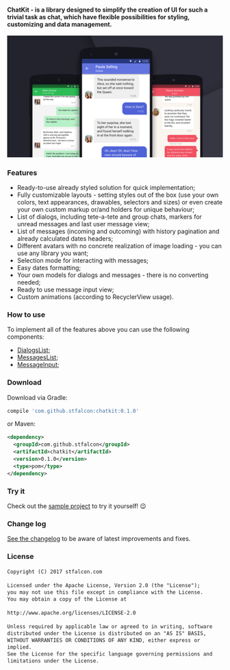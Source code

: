 #### ChatKit - is a library designed to simplify the creation of UI for such a trivial task as chat, which have flexible possibilities for styling, customizing and data management.

<p align="center">
<img src="images/HEADER.png">
</p>

### Features

* Ready-to-use already styled solution for quick implementation;
* Fully customizable layouts - setting styles out of the box (use your own colors, text appearances, drawables, selectors and sizes) or even create your own custom markup or/and holders for unique behaviour;
* List of dialogs, including tete-a-tete and group chats, markers for unread messages and last user message view;
* List of messages (incoming and outcoming) with history pagination and already calculated dates headers;
* Different avatars with no concrete realization of image loading - you can use any library you want;
* Selection mode for interacting with messages;
* Easy dates formatting;
* Your own models for dialogs and messages - there is no converting needed;
* Ready to use message input view;
* Custom animations (according to RecyclerView usage).

### How to use

To implement all of the features above you can use the following components:

* [DialogsList](docs/COMPONENT_DIALOGS_LIST.md);
* [MessagesList](docs/COMPONENT_MESSAGES_LIST.md);
* [MessageInput](docs/COMPONENT_MESSAGE_INPUT.md);


### Download

Download via Gradle:
```gradle
compile 'com.github.stfalcon:chatkit:0.1.0'
```

or Maven:
```xml
<dependency>
  <groupId>com.github.stfalcon</groupId>
  <artifactId>chatkit</artifactId>
  <version>0.1.0</version>
  <type>pom</type>
</dependency>
```

### Try it

Check out the [sample project](/sample/src/main) to try it yourself! :wink:

### Change log
[See the changelog](docs/CHANGELOG.md) to be aware of latest improvements and fixes.

### License

```
Copyright (C) 2017 stfalcon.com

Licensed under the Apache License, Version 2.0 (the "License");
you may not use this file except in compliance with the License.
You may obtain a copy of the License at

http://www.apache.org/licenses/LICENSE-2.0

Unless required by applicable law or agreed to in writing, software
distributed under the License is distributed on an "AS IS" BASIS,
WITHOUT WARRANTIES OR CONDITIONS OF ANY KIND, either express or implied.
See the License for the specific language governing permissions and
limitations under the License.

```